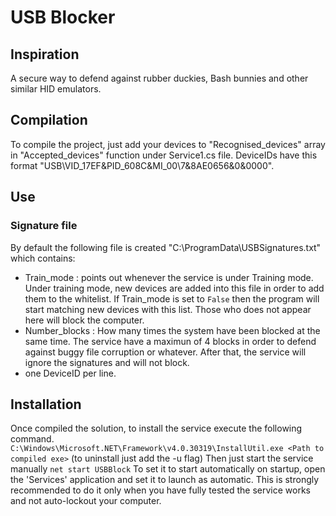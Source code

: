 # USB Blocker

## Inspiration

A secure way to defend against rubber duckies, Bash bunnies and other similar HID emulators.

## Compilation

To compile the project, just add your devices to "Recognised_devices" array in "Accepted_devices" function under Service1.cs file. DeviceIDs have this format "USB\VID_17EF&PID_608C&MI_00\7&8AE0656&0&0000".

## Use

### Signature file

By default the following file is created "C:\ProgramData\USBSignatures.txt" which contains:
  - Train_mode : points out whenever the service is under Training mode. Under training mode, new devices are added into this file in order to add them to the whitelist. If Train_mode is set to ``False`` then the program will start matching new devices with this list. Those who does not appear here will block the computer.
  - Number_blocks : How many times the system have been blocked at the same time. The service have a maximun of 4 blocks in order to defend against buggy file corruption or whatever. After that, the service will ignore the signatures and will not block.
  - one DeviceID per line.

## Installation

Once compiled the solution, to install the service execute the following command.
`` C:\Windows\Microsoft.NET\Framework\v4.0.30319\InstallUtil.exe <Path to compiled exe> `` (to uninstall just add the -u flag)
Then just start the service manually
`` net start USBBlock ``
To set it to start automatically on startup, open the 'Services' application and set it to launch as automatic. This is strongly recommended to do it only when you have fully tested the service works and not auto-lockout your computer.
